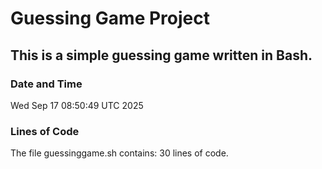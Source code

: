 # Guessing Game Project

This is a simple guessing game written in Bash.
---
### Date and Time
Wed Sep 17 08:50:49 UTC 2025

### Lines of Code
The file guessinggame.sh contains: 30 lines of code.
